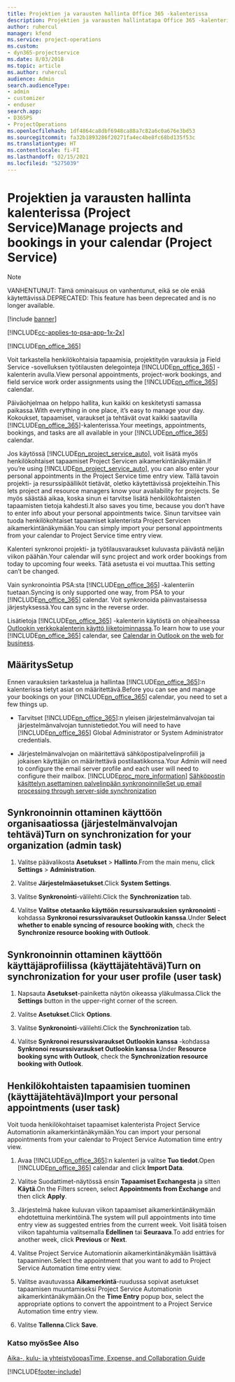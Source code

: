 ```yaml
---
title: Projektien ja varausten hallinta Office 365 -kalenterissa
description: Projektien ja varausten hallintatapa Office 365 -kalenterissa
author: ruhercul
manager: kfend
ms.service: project-operations
ms.custom:
- dyn365-projectservice
ms.date: 8/03/2018
ms.topic: article
ms.author: ruhercul
audience: Admin
search.audienceType:
- admin
- customizer
- enduser
search.app:
- D365PS
- ProjectOperations
ms.openlocfilehash: 1df4864ca8dbf6948ca88a7c82a6c0a676e3bd53
ms.sourcegitcommit: fa32b1893286f20271fa4ec4be8fc68bd135f53c
ms.translationtype: HT
ms.contentlocale: fi-FI
ms.lasthandoff: 02/15/2021
ms.locfileid: "5275039"
---
```

# <a name="manage-projects-and-bookings-in-your-calendar-project-service"></a><span data-ttu-id="88d14-103">Projektien ja varausten hallinta kalenterissa (Project Service)</span><span class="sxs-lookup"><span data-stu-id="88d14-103">Manage projects and bookings in your calendar (Project Service)</span></span>

> [!Note]
> <span data-ttu-id="88d14-104">VANHENTUNUT: Tämä ominaisuus on vanhentunut, eikä se ole enää käytettävissä.</span><span class="sxs-lookup"><span data-stu-id="88d14-104">DEPRECATED: This feature has been deprecated and is no longer available.</span></span>

[!include [banner](../includes/psa-now-project-operations.md)]

[!INCLUDE[cc-applies-to-psa-app-1x-2x](../includes/cc-applies-to-psa-app-1x-2x.md)]

[!INCLUDE[pn_office_365](../includes/pn-office-365.md)] 

<span data-ttu-id="88d14-105">Voit tarkastella henkilökohtaisia tapaamisia, projektityön varauksia ja Field Service -sovelluksen työtilausten delegointeja [!INCLUDE[pn_office_365](../includes/pn-office-365.md)] -kalenterin avulla.</span><span class="sxs-lookup"><span data-stu-id="88d14-105">View personal appointments, project-work bookings, and field service work order assignments using the [!INCLUDE[pn_office_365](../includes/pn-office-365.md)] calendar.</span></span>  
  
 <span data-ttu-id="88d14-106">Päiväohjelmaa on helppo hallita, kun kaikki on keskitetysti samassa paikassa.</span><span class="sxs-lookup"><span data-stu-id="88d14-106">With everything in one place, it’s easy to manage your day.</span></span> <span data-ttu-id="88d14-107">Kokoukset, tapaamiset, varaukset ja tehtävät ovat kaikki saatavilla [!INCLUDE[pn_office_365](../includes/pn-office-365.md)]-kalenterissa.</span><span class="sxs-lookup"><span data-stu-id="88d14-107">Your meetings, appointments, bookings, and tasks are all available in your [!INCLUDE[pn_office_365](../includes/pn-office-365.md)] calendar.</span></span>  
  
 <span data-ttu-id="88d14-108">Jos käytössä [!INCLUDE[pn_project_service_auto](../includes/pn-project-service-auto.md)], voit lisätä myös henkilökohtaiset tapaamiset Project Servicen aikamerkintänäkymään.</span><span class="sxs-lookup"><span data-stu-id="88d14-108">If you’re using [!INCLUDE[pn_project_service_auto](../includes/pn-project-service-auto.md)], you can also enter your personal appointments in the Project Service time entry view.</span></span> <span data-ttu-id="88d14-109">Tällä tavoin projekti- ja resurssipäälliköt tietävät, oletko käytettävissä projekteihin.</span><span class="sxs-lookup"><span data-stu-id="88d14-109">This lets project and resource managers know your availability for projects.</span></span> <span data-ttu-id="88d14-110">Se myös säästää aikaa, koska sinun ei tarvitse lisätä henkilökohtaisten tapaamisten tietoja kahdesti.</span><span class="sxs-lookup"><span data-stu-id="88d14-110">It also saves you time, because you don’t have to enter info about your personal appointments twice.</span></span> <span data-ttu-id="88d14-111">Sinun tarvitsee vain tuoda henkilökohtaiset tapaamiset kalenterista Project Servicen aikamerkintänäkymään.</span><span class="sxs-lookup"><span data-stu-id="88d14-111">You can simply import your personal appointments from your calendar to Project Service time entry view.</span></span>  
  
 <span data-ttu-id="88d14-112">Kalenteri synkronoi projekti- ja työtilausvaraukset kuluvasta päivästä neljän viikon päähän.</span><span class="sxs-lookup"><span data-stu-id="88d14-112">Your calendar will sync project and work order bookings from today to upcoming four weeks.</span></span> <span data-ttu-id="88d14-113">Tätä asetusta ei voi muuttaa.</span><span class="sxs-lookup"><span data-stu-id="88d14-113">This setting can’t be changed.</span></span>  
  
 <span data-ttu-id="88d14-114">Vain synkronointia PSA:sta [!INCLUDE[pn_office_365](../includes/pn-office-365.md)] -kalenteriin tuetaan.</span><span class="sxs-lookup"><span data-stu-id="88d14-114">Syncing is only supported one way, from PSA to your [!INCLUDE[pn_office_365](../includes/pn-office-365.md)] calendar.</span></span> <span data-ttu-id="88d14-115">Voit synkronoida päinvastaisessa järjestyksessä.</span><span class="sxs-lookup"><span data-stu-id="88d14-115">You can sync in the reverse order.</span></span> 
  
 <span data-ttu-id="88d14-116">Lisätietoja [!INCLUDE[pn_office_365](../includes/pn-office-365.md)] -kalenterin käytöstä on ohjeaiheessa [Outlookin verkkokalenterin käyttö liiketoiminnassa](https://support.office.com/article/Calendar-in-Outlook-on-the-web-for-business-5219c457-d1fe-4c2f-9032-1a816b88e936).</span><span class="sxs-lookup"><span data-stu-id="88d14-116">To learn how to use your [!INCLUDE[pn_office_365](../includes/pn-office-365.md)] calendar, see [Calendar in Outlook on the web for business](https://support.office.com/article/Calendar-in-Outlook-on-the-web-for-business-5219c457-d1fe-4c2f-9032-1a816b88e936).</span></span>  
  
## <a name="setup"></a><span data-ttu-id="88d14-117">Määritys</span><span class="sxs-lookup"><span data-stu-id="88d14-117">Setup</span></span>  
 <span data-ttu-id="88d14-118">Ennen varauksien tarkastelua ja hallintaa [!INCLUDE[pn_office_365](../includes/pn-office-365.md)]:n kalenterissa tietyt asiat on määritettävä.</span><span class="sxs-lookup"><span data-stu-id="88d14-118">Before you can see and manage your bookings on your [!INCLUDE[pn_office_365](../includes/pn-office-365.md)] calendar, you need to set a few things up.</span></span>  
  
- <span data-ttu-id="88d14-119">Tarvitset [!INCLUDE[pn_office_365](../includes/pn-office-365.md)]:n yleisen järjestelmänvalvojan tai järjestelmänvalvojan tunnistetiedot.</span><span class="sxs-lookup"><span data-stu-id="88d14-119">You will need to have [!INCLUDE[pn_office_365](../includes/pn-office-365.md)] Global Administrator or System Administrator credentials.</span></span>  
  
- <span data-ttu-id="88d14-120">Järjestelmänvalvojan on määritettävä sähköpostipalvelinprofiili ja jokaisen käyttäjän on määritettävä postilaatikkonsa.</span><span class="sxs-lookup"><span data-stu-id="88d14-120">Your Admin will need to configure the email server profile and each user will need to configure their mailbox.</span></span> [!INCLUDE[proc_more_information](../includes/proc-more-information.md)] <span data-ttu-id="88d14-121">[Sähköpostin käsittelyn asettaminen palvelinpään synkronoinnille](https://docs.microsoft.com/dynamics365/customerengagement/on-premises/admin/set-up-server-side-synchronization-of-email-appointments-contacts-and-tasks)</span><span class="sxs-lookup"><span data-stu-id="88d14-121">[Set up email processing through server-side synchronization](https://docs.microsoft.com/dynamics365/customerengagement/on-premises/admin/set-up-server-side-synchronization-of-email-appointments-contacts-and-tasks)</span></span>  
  
## <a name="turn-on-synchronization-for-your-organization-admin-task"></a><span data-ttu-id="88d14-122">Synkronoinnin ottaminen käyttöön organisaatiossa (järjestelmänvalvojan tehtävä)</span><span class="sxs-lookup"><span data-stu-id="88d14-122">Turn on synchronization for your organization (admin task)</span></span>  
  
1.  <span data-ttu-id="88d14-123">Valitse päävalikosta **Asetukset** > **Hallinto**.</span><span class="sxs-lookup"><span data-stu-id="88d14-123">From the main menu, click **Settings** > **Administration**.</span></span>  
  
2.  <span data-ttu-id="88d14-124">Valitse **Järjestelmäasetukset**.</span><span class="sxs-lookup"><span data-stu-id="88d14-124">Click **System Settings**.</span></span>  
  
3.  <span data-ttu-id="88d14-125">Valitse **Synkronointi**-välilehti.</span><span class="sxs-lookup"><span data-stu-id="88d14-125">Click the **Synchronization** tab.</span></span>  
  
4.  <span data-ttu-id="88d14-126">Valitse **Valitse otetaanko käyttöön resurssivarauksien synkronointi** -kohdassa **Synkronoi resurssivaraukset Outlookin kanssa**.</span><span class="sxs-lookup"><span data-stu-id="88d14-126">Under **Select whether to enable syncing of resource booking with**, check the **Synchronize resource booking with Outlook**.</span></span>  
  
## <a name="turn-on-synchronization-for-your-user-profile-user-task"></a><span data-ttu-id="88d14-127">Synkronoinnin ottaminen käyttöön käyttäjäprofiilissa (käyttäjätehtävä)</span><span class="sxs-lookup"><span data-stu-id="88d14-127">Turn on synchronization for your user profile (user task)</span></span>  
  
1.  <span data-ttu-id="88d14-128">Napsauta **Asetukset**-painiketta näytön oikeassa yläkulmassa.</span><span class="sxs-lookup"><span data-stu-id="88d14-128">Click the **Settings** button in the upper-right corner of the screen.</span></span>  
  
2.  <span data-ttu-id="88d14-129">Valitse **Asetukset**.</span><span class="sxs-lookup"><span data-stu-id="88d14-129">Click **Options**.</span></span>  
  
3.  <span data-ttu-id="88d14-130">Valitse **Synkronointi**-välilehti.</span><span class="sxs-lookup"><span data-stu-id="88d14-130">Click the **Synchronization** tab.</span></span>  
  
4.  <span data-ttu-id="88d14-131">Valitse **Synkronoi resurssivaraukset Outlookin kanssa** -kohdassa **Synkronoi resurssivaraukset Outlookin kanssa**.</span><span class="sxs-lookup"><span data-stu-id="88d14-131">Under **Resource booking sync with Outlook**, check the **Synchronization resource booking with Outlook**.</span></span>  
  
## <a name="import-your-personal-appointments-user-task"></a><span data-ttu-id="88d14-132">Henkilökohtaisten tapaamisien tuominen (käyttäjätehtävä)</span><span class="sxs-lookup"><span data-stu-id="88d14-132">Import your personal appointments (user task)</span></span>  
 <span data-ttu-id="88d14-133">Voit tuoda henkilökohtaiset tapaamiset kalenterista Project Service Automationin aikamerkintänäkymään.</span><span class="sxs-lookup"><span data-stu-id="88d14-133">You can import your personal appointments from your calendar to Project Service Automation time entry view.</span></span>  
  
1. <span data-ttu-id="88d14-134">Avaa [!INCLUDE[pn_office_365](../includes/pn-office-365.md)]:n kalenteri ja valitse **Tuo tiedot**.</span><span class="sxs-lookup"><span data-stu-id="88d14-134">Open [!INCLUDE[pn_office_365](../includes/pn-office-365.md)] calendar and click **Import Data**.</span></span>  
  
2. <span data-ttu-id="88d14-135">Valitse Suodattimet-näytössä ensin **Tapaamiset Exchangesta** ja sitten **Käytä**.</span><span class="sxs-lookup"><span data-stu-id="88d14-135">On the Filters screen, select **Appointments from Exchange** and then click **Apply**.</span></span>  
  
3. <span data-ttu-id="88d14-136">Järjestelmä hakee kuluvan viikon tapaamiset aikamerkintänäkymään ehdotettuina merkintöinä.</span><span class="sxs-lookup"><span data-stu-id="88d14-136">The system will pull appointments into time entry view as suggested entries from the current week.</span></span> <span data-ttu-id="88d14-137">Voit lisätä toisen viikon tapahtumia valitsemalla **Edellinen** tai **Seuraava**.</span><span class="sxs-lookup"><span data-stu-id="88d14-137">To add entries for another week, click **Previous** or **Next**.</span></span>  
  
4. <span data-ttu-id="88d14-138">Valitse Project Service Automationin aikamerkintänäkymään lisättävä tapaaminen.</span><span class="sxs-lookup"><span data-stu-id="88d14-138">Select the appointment that you want to add to Project Service Automation time entry view.</span></span>  
  
5. <span data-ttu-id="88d14-139">Valitse avautuvassa **Aikamerkintä**-ruudussa sopivat asetukset tapaamisen muuntamiseksi Project Service Automationin aikamerkintänäkymään.</span><span class="sxs-lookup"><span data-stu-id="88d14-139">On the **Time Entry** popup box, select the appropriate options to convert the appointment to a Project Service Automation time entry view.</span></span>  
  
6. <span data-ttu-id="88d14-140">Valitse **Tallenna**.</span><span class="sxs-lookup"><span data-stu-id="88d14-140">Click **Save**.</span></span>  
  
### <a name="see-also"></a><span data-ttu-id="88d14-141">Katso myös</span><span class="sxs-lookup"><span data-stu-id="88d14-141">See Also</span></span>  
 [<span data-ttu-id="88d14-142">Aika-, kulu- ja yhteistyöopas</span><span class="sxs-lookup"><span data-stu-id="88d14-142">Time, Expense, and Collaboration Guide</span></span>](../psa/time-expense-collaboration-guide.md)


[!INCLUDE[footer-include](../includes/footer-banner.md)]